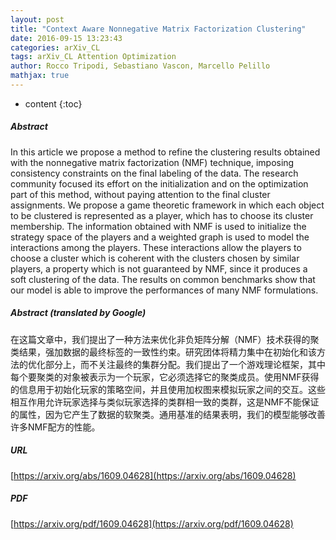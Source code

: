 ```yaml
---
layout: post
title: "Context Aware Nonnegative Matrix Factorization Clustering"
date: 2016-09-15 13:23:43
categories: arXiv_CL
tags: arXiv_CL Attention Optimization
author: Rocco Tripodi, Sebastiano Vascon, Marcello Pelillo
mathjax: true
---
```


* content
{:toc}

##### Abstract
In this article we propose a method to refine the clustering results obtained with the nonnegative matrix factorization (NMF) technique, imposing consistency constraints on the final labeling of the data. The research community focused its effort on the initialization and on the optimization part of this method, without paying attention to the final cluster assignments. We propose a game theoretic framework in which each object to be clustered is represented as a player, which has to choose its cluster membership. The information obtained with NMF is used to initialize the strategy space of the players and a weighted graph is used to model the interactions among the players. These interactions allow the players to choose a cluster which is coherent with the clusters chosen by similar players, a property which is not guaranteed by NMF, since it produces a soft clustering of the data. The results on common benchmarks show that our model is able to improve the performances of many NMF formulations.

##### Abstract (translated by Google)
在这篇文章中，我们提出了一种方法来优化非负矩阵分解（NMF）技术获得的聚类结果，强加数据的最终标签的一致性约束。研究团体将精力集中在初始化和该方法的优化部分上，而不关注最终的集群分配。我们提出了一个游戏理论框架，其中每个要聚类的对象被表示为一个玩家，它必须选择它的聚类成员。使用NMF获得的信息用于初始化玩家的策略空间，并且使用加权图来模拟玩家之间的交互。这些相互作用允许玩家选择与类似玩家选择的类群相一致的类群，这是NMF不能保证的属性，因为它产生了数据的软聚类。通用基准的结果表明，我们的模型能够改善许多NMF配方的性能。

##### URL
[https://arxiv.org/abs/1609.04628](https://arxiv.org/abs/1609.04628)

##### PDF
[https://arxiv.org/pdf/1609.04628](https://arxiv.org/pdf/1609.04628)

